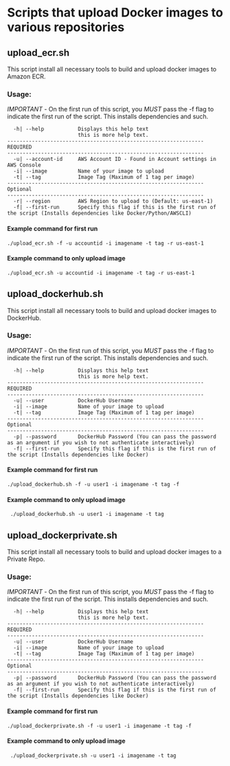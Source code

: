 # Scripts that upload Docker images to various repositories

## upload_ecr.sh

This script install all necessary tools to build and upload docker images to Amazon ECR.

### Usage:

*IMPORTANT* - On the first run of this script, you *MUST* pass the -f flag to indicate the first run of the script. This installs dependencies and such.

```
  -h| --help           Displays this help text
                       this is more help text.
----------------------------------------------------------------
REQUIRED
----------------------------------------------------------------
  -u| --account-id     AWS Account ID - Found in Account settings in AWS Console
  -i| --image          Name of your image to upload
  -t| --tag            Image Tag (Maximum of 1 tag per image)
----------------------------------------------------------------
Optional
----------------------------------------------------------------
  -r| --region         AWS Region to upload to (Default: us-east-1) 
  -f| --first-run      Specify this flag if this is the first run of the script (Installs dependencies like Docker/Python/AWSCLI)
```

#### Example command for first run

``` ./upload_ecr.sh -f -u accountid -i imagename -t tag -r us-east-1 ```

#### Example command to only upload image

``` ./upload_ecr.sh -u accountid -i imagename -t tag -r us-east-1 ```

## upload_dockerhub.sh

This script install all necessary tools to build and upload docker images to DockerHub.

### Usage:

*IMPORTANT* - On the first run of this script, you *MUST* pass the -f flag to indicate the first run of the script. This installs dependencies and such.

```
  -h| --help           Displays this help text
                       this is more help text.
----------------------------------------------------------------
REQUIRED
----------------------------------------------------------------
  -u| --user           DockerHub Username
  -i| --image          Name of your image to upload
  -t| --tag            Image Tag (Maximum of 1 tag per image)
----------------------------------------------------------------
Optional
----------------------------------------------------------------
  -p| --password       DockerHub Password (You can pass the password as an argument if you wish to not authenticate interactively)
  -f| --first-run      Specify this flag if this is the first run of the script (Installs dependencies like Docker)
```

#### Example command for first run

``` ./upload_dockerhub.sh -f -u user1 -i imagename -t tag -f ```

#### Example command to only upload image

``` ./upload_dockerhub.sh -u user1 -i imagename -t tag```

## upload_dockerprivate.sh

This script install all necessary tools to build and upload docker images to a Private Repo.

### Usage:

*IMPORTANT* - On the first run of this script, you *MUST* pass the -f flag to indicate the first run of the script. This installs dependencies and such.

```
  -h| --help           Displays this help text
                       this is more help text.
----------------------------------------------------------------
REQUIRED
----------------------------------------------------------------
  -u| --user           DockerHub Username
  -i| --image          Name of your image to upload
  -t| --tag            Image Tag (Maximum of 1 tag per image)
----------------------------------------------------------------
Optional
----------------------------------------------------------------
  -p| --password       DockerHub Password (You can pass the password as an argument if you wish to not authenticate interactively)
  -f| --first-run      Specify this flag if this is the first run of the script (Installs dependencies like Docker)
```

#### Example command for first run

``` ./upload_dockerprivate.sh -f -u user1 -i imagename -t tag -f ```

#### Example command to only upload image

``` ./upload_dockerprivate.sh -u user1 -i imagename -t tag```